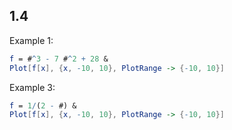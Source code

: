 1.4
---
Example 1:
```mathematica
f = #^3 - 7 #^2 + 28 &
Plot[f[x], {x, -10, 10}, PlotRange -> {-10, 10}]
```
Example 3:
```mathematica
f = 1/(2 - #) &
Plot[f[x], {x, -10, 10}, PlotRange -> {-10, 10}]
```
